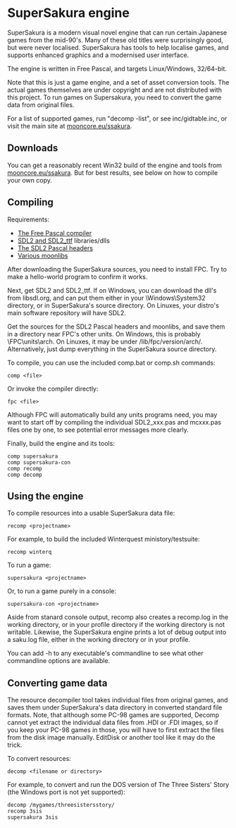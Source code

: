 SuperSakura engine
==================

SuperSakura is a modern visual novel engine that can run certain Japanese
games from the mid-90's. Many of these old titles were surprisingly good,
but were never localised. SuperSakura has tools to help localise games, and
supports enhanced graphics and a modernised user interface.

The engine is written in Free Pascal, and targets Linux/Windows, 32/64-bit.

Note that this is just a game engine, and a set of asset conversion tools.
The actual games themselves are under copyright and are not distributed with
this project. To run games on Supersakura, you need to convert the game data
from original files.

For a list of supported games, run "decomp -list", or see inc/gidtable.inc,
or visit the main site at
[mooncore.eu/ssakura](https://mooncore.eu/ssakura/).


Downloads
---------

You can get a reasonably recent Win32 build of the engine and tools from
[mooncore.eu/ssakura](https://mooncore.eu/ssakura/). But for best results,
see below on how to compile your own copy.


Compiling
---------

Requirements:
- [The Free Pascal compiler](https://www.freepascal.org/)
- [SDL2 and SDL2_ttf](https://libsdl.org/) libraries/dlls
- [The SDL2 Pascal headers](https://github.com/ev1313/Pascal-SDL-2-Headers)
- [Various moonlibs](https://github.com/bunnylin/moonlibs)

After downloading the SuperSakura sources, you need to install FPC. Try to
make a hello-world program to confirm it works.

Next, get SDL2 and SDL2_ttf. If on Windows, you can download the dll's from
libsdl.org, and can put them either in your \Windows\System32 directory, or
in SuperSakura's source directory. On Linuxes, your distro's main software
repository will have SDL2.

Get the sources for the SDL2 Pascal headers and moonlibs, and save them in
a directory near FPC's other units. On Windows, this is probably
\FPC\units\arch\. On Linuxes, it may be under /lib/fpc/version/arch/.
Alternatively, just dump everything in the SuperSakura source directory.

To compile, you can use the included comp.bat or comp.sh commands:

    comp <file>

Or invoke the compiler directly:

    fpc <file>

Although FPC will automatically build any units programs need, you may want
to start off by compiling the individual SDL2_xxx.pas and mcxxx.pas files
one by one, to see potential error messages more clearly.

Finally, build the engine and its tools:

    comp supersakura
    comp supersakura-con
    comp recomp
    comp decomp


Using the engine
----------------

To compile resources into a usable SuperSakura data file:

    recomp <projectname>

For example, to build the included Winterquest ministory/testsuite:

    recomp winterq

To run a game:

    supersakura <projectname>

Or, to run a game purely in a console:

    supersakura-con <projectname>

Aside from stanard console output, recomp also creates a recomp.log in the
working directory, or in your profile directory if the working directory is
not writable. Likewise, the SuperSakura engine prints a lot of debug output
into a saku.log file, either in the working directory or in your profile.

You can add -h to any executable's commandline to see what other commandline
options are available.


Converting game data
--------------------

The resource decompiler tool takes individual files from original games, and
saves them under SuperSakura's data directory in converted standard file
formats. Note, that although some PC-98 games are supported, Decomp cannot
yet extract the individual data files from .HDI or .FDI images, so if you
keep your PC-98 games in those, you will have to first extract the files
from the disk image manually. EditDisk or another tool like it may do the
trick.

To convert resources:

    decomp <filename or directory>

For example, to convert and run the DOS version of The Three Sisters' Story
(the Windows port is not yet supported):

    decomp /mygames/threesistersstory/
    recomp 3sis
    supersakura 3sis
